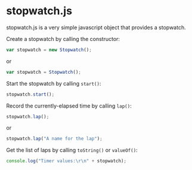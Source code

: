 stopwatch.js
============

stopwatch.js is a very simple javascript object that provides a stopwatch.

Create a stopwatch by calling the constructor:

```js
var stopwatch = new Stopwatch();
```
or
```js
var stopwatch = Stopwatch();
```

Start the stopwatch by calling `start()`:

```js
stopwatch.start();
```

Record the currently-elapsed time by calling `lap()`:

```js
stopwatch.lap();
```
or
```js
stopwatch.lap("A name for the lap");
```

Get the list of laps by calling `toString()` or `valueOf()`:

```js
console.log("Timer values:\r\n" + stopwatch);
```
